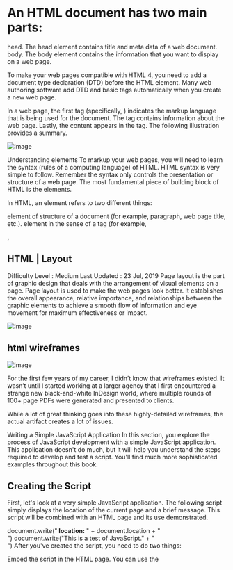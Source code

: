 # An HTML document has two main parts:

head. The head element contains title and meta data of a web document.
body. The body element contains the information that you want to display on a web page.

To make your web pages compatible with HTML 4, you need to add a document type declaration (DTD) before the HTML element. Many web authoring software add DTD and basic tags automatically when you create a new web page.

In a web page, the first tag (specifically, <html>) indicates the markup language that is being used for the document. The <head> tag contains information about the web page. Lastly, the content appears in the <body> tag. The following illustration provides a summary.

![image](https://letzcode.in/learn/html/Chapters/images/img1.png)

Understanding elements
To markup your web pages, you will need to learn the syntax (rules of a computing language) of HTML. HTML syntax is very simple to follow. Remember the syntax only controls the presentation or structure of a web page. The most fundamental piece of building block of HTML is the elements.

In HTML, an element refers to two different things:

element of structure of a document (for example, paragraph, web page title, etc.).
element in the sense of a tag (for example, <p>, <title>)
Because of the different meanings of the word "element", it can be confusing what the word "element" means in a particular context. The following discussion may help you to understand the differences in the meaning. When we talk about the element in the sense of element of structure of a document, we are referring to the structure of the document; for example, document's header information (head), title, body, etc. When, however, we use the word element to refer to a tag, we are talking about a specific HTML instruction that uses angled brackets like: <>. As the following table shows,

Examples of elements of structure of a document
head	body	p
Examples of elements as tags
<head>	<body>	<p>
an element becomes a tag when we use the angled brackets around it. To create a web page, we use tags. A tag instructs the browser what specific instruction to execute. Assume in your web page you want to emphasize some text as bold. To do this, HTML requires three pieces of information from you:

The <b>World Wide Web Consortium</b> (W3C) is a rule-making body for the Web.
Most elements in HTML have three parts: start tag, content, and end tag. The start tag is simply the element name surrounded by the angled brackets such as <b>, <body>, and <p>. The end tag is a element name surrounded by </ and > such as </b>, </body>, and </p>. In other words, an end tag simply has the forward slash (/) before the element name. So if you open (start) a tag with <i>, you will close (end) it with </i>.


## Understanding attributes

![image](https://s3.ap-south-1.amazonaws.com/s3.studytonight.com/tutorials/uploads/pictures/1589352735-1.png)

In HTML, elements (or tags) have attributes or properties. As an HTML writer, attributes allow you to add extra instruction to your tags. Because each tag has its own unique attributes, you have to learn which attribute(s) belongs which tag. (See the attributes reference table for details.) Any attribute cannot be just applied to any tag. Think of attributes as options. As such, options can only be applied to tags if the tags offer those options. If you incorrectly apply an option to a tag, the browser is likely to ignore that option.

An attribute has two parts: attribute name and attribute value. Because of these two-parts, they are also referred to as pairs. The attribute name identifies (or defines) what special instruction you want to add to a particular tag. The attribute value, on the other hand, indicates (usually predefined) option for that attribute. So if you are going to use an attribute, you will need to have value for that attribute. Let's go over the actual HTML.

The following shows the HTML code for the top paragraph:

<p align="right">This is my paragraph. Normally, text and other object on a web page are left-aligned. Because this paragraph has an extra instruction (align="right") to start this particular paragraph from the right, the paragraph is right-aligned.</p>
We stated earlier that an attribute adds an extra instruction to a tag. When does this extra instruction stop executing (or finish applying value of the attribute)? This is an important question because many times you will have nested tags and it may not be clear to you when the instruction will stop. The answer is that the instruction stops once the browser encounters the corresponding ending tag for the tag that contains the attribute. In our example, any text outside of this paragraph tag will be unaffected (specifically will not be right-aligned) because we apply the attribute to just one <p> tag.

## DOCTYPES
![image](https://www.seobility.net/en/wiki/images/a/a6/HTML-Doctype.png)

DOCTYPE must be used to tell a browser which version of HTML the page is using.
DOCTYPE can also help the browser to render a page correctly.

HTML5

<!DOCTYPE html>
HTML4

<!DOCTYPE html PUBLIC "-//W3C//DTD HTML 4.01 Transitional//EN" "http://www.w3.org/TR/html4/loose.dtd">
Transitional XHTML 1.0

<!DOCTYPE html PUBLIC "-//W3C//DTD XHTML 1.0 Transitional//EN" "http://www.w3.org/TR/xhtml1/DTD/xhtml1-transitional.dtd">
Strict XHTML 1.0

<!DOCTYPE html PUBLIC "-//W3C//DTD XHTML 1.0 Strict//EN" "http://www.w3.org/TR/xhtml1/DTD/xhtml1-strict.dtd">
XML Declaration

<?xml version="1.0" ?>
## Comment

    <!--Comment--> is used to add comments in the code.  

## Id & Class
attribute id is used to uniquely identify the element from other elemnts on the page. In additional, it can be styled differently than any other instance of the same element by CSS.
attribute class is used to identify several elements from other elements on the page.
    <!-- both have the properties of the class named importance -->
<p class="important">For a one-year period from November 2010, the Marugame Genichiro-Inokuma Museum of Contemporary Art (MIMOCA) will host a cycle of four Hiroshi Sugimoto exhibitions.</p>
<p>Each will showcase works by the artist thematically contextualized under the headings "Science," "Architecture," "History" and "Religion" so as to present a comprehensive panorama of the artist's oeuvre.</p>

<p class="important admittance">Hours: 10:00 – 18:00 (No admittance after 17:30)</p>

##  Grouping
<div> allows you to group a set of elements together in one block-level box.
<span> acts like an inline equivalent of the <div> and is used to contain a section of text, or to contain a number of inline elements.
## IFrames
<iframe> is used to cut a little window in your page and see another page on this window.
attributes scrolling is only supported in HTML4 and XHTML, for indicating whether the iframe should have scrollbars or not.
attributes frameborder is only supported in HMTL4 and XHTML, for indicating whether the frame should have a border or not.
attributes seamless is come in HTML5, for indicating that scrollbars is not desired in the iframe.
<iframe width="450" height="350" src="http://maps.google.co.uk/maps?q=moma+new+york&amp;output=embed">
</iframe>

![image](https://raw.githubusercontent.com/aleen42/PersonalWiki/docs/Programming/HTML/extra_markup/iframe.png)

## Information about the page
<meta> lives inside `<head> to contain information about the page.
attribute name is set as 'description' to contain the description of the page.
attribute name is set as 'keywords' to contain a list of keywords of the page.
attribute name is set as 'robots' to indicate whether search engines should add this page to their search results or not.
attribute httl-equiv is set as 'author' to define the author of the web page.
attribute httl-equiv is set as 'pragma' to prevent the browser from caching the page.
attribute httl-equiv is set as 'expires' to indicate when the page should expire and no longer be cached.
<head>
    <title>Information About Your Pages</title>
    <meta name="description" content="An Essay on Installation Art" />
    <meta name="keywords" content="installation, art, opinion" />
    <meta name="robots" content="nofollow" />
    <meta http-equiv="author" content="Jon Duckett" />
    <meta http-equiv="pragma" content="no-cache" />
    <meta http-equiv="expires" content="Fri, 04 Apr 2014 23:59:59 GMT" />
</head>

## HTML | Layout
Difficulty Level : Medium
Last Updated : 23 Jul, 2019
Page layout is the part of graphic design that deals with the arrangement of visual elements on a page. Page layout is used to make the web pages look better. It establishes the overall appearance, relative importance, and relationships between the graphic elements to achieve a smooth flow of information and eye movement for maximum effectiveness or impact.

![image](https://media.geeksforgeeks.org/wp-content/uploads/layout.png)

## html wireframes
![image](https://cronuts.digital/wp-content/uploads/2018/09/wireframe-CROnuts-1024x635.png)

For the first few years of my career, I didn’t know that wireframes existed. It wasn’t until I started working at a larger agency that I first encountered a strange new black-and-white InDesign world, where multiple rounds of 100+ page PDFs were generated and presented to clients.

While a lot of great thinking goes into these highly-detailed wireframes, the actual artifact creates a lot of issues.

Writing a Simple JavaScript Application
In this section, you explore the process of JavaScript development with a simple JavaScript application. This application doesn't do much, but it will help you understand the steps required to develop and test a script. You'll find much more sophisticated examples throughout this book.

## Creating the Script
First, let's look at a very simple JavaScript application. The following script simply displays the location of the current page and a brief message. This script will be combined with an HTML page and its use demonstrated.

document.write("<B> location: </B>" + document.location + "<br>")
document.write("This is a test of JavaScript." + "<br>")
After you've created the script, you need to do two things:

Embed the script in the HTML page. You can use the <SCRIPT> tag to do this, or use an event handler.
Test the script by viewing the document with Netscape.
Embedding the Script in an HTML Page
There are two ways to embed a JavaScript script in your HTML page. Each has its advantages and disadvantages. In a complex JavaScript application, you'll end up using both of these methods several times.

Using the <SCRIPT> tag
The simplest method of including a JavaScript script in an HTML page is to use the <SCRIPT> tag, as described earlier in this chapter. This tag is usually used as a container, and the script is included directly after it. Listing 1.3 adds the necessary opening and closing <SCRIPT> tags to the script:

## Listing 1.3. A simple example of the <SCRIPT> tag.
    <!-- <SCRIPT language=JAVASCRIPT>
    document.write("<B> location: </B>" + document.location + "<br>")
    document.write("This is a test of JavaScript." + "<br>")
    </SCRIPT> -->
Notice the strange syntax. The extra brackets and exclamation marks indicate a comment; the entire script is marked as a comment so that older browsers will not attempt to display it. JavaScript-aware browsers will execute it correctly.

If you use this method within the body of a Web page, the script will be executed immediately when the page loads, and the output of the script will be included at that point in the page. You can also use the <SCRIPT> tag within the header of a page to prevent it from executing immediately. This can be useful for subroutines that you will call later.

## Creating an Event Handler
An alternate approach is to use an event handler to perform a script when a certain event occurs. This is best used when you want to act on the press of a button or the entry of a field.

Rather than use the <SCRIPT> tag, an event handler is inserted as an attribute to an HTML tag. Tags that support event handlers include <LINK>, <IMG>, and the form element tags.

As a basic example of an event handler, here's a common use for JavaScript: creating a back button in a page that performs just like the browser's back button. You can easily accomplish this with an event handler, as in Listing 1.4.

Listing 1.4. A simple JavaScript event handler.
<INPUT TYPE="button" VALUE="Back!" onClick="history.go(-1); return true;">
This defines a button with an event handler. The event handler is defined as an attribute of the <INPUT> tag. The attribute name is the event name-in this case, onClick. This is an event that occurs when the user clicks the mouse on an object.

In this example, a button is used to send the user back to the previous page. You could also use this technique with an image, or a simple link to the word "back!".
Note
Because an event handler is inserted between double quotation marks, be sure to use single quotation marks to delimit any strings within the event handler.

## Viewing Your Script's Output
The main tool you'll use to view the script's output is a Web browser. Currently, you should use Netscape to view the output, but other browsers may support JavaScript in the future. There's nothing special you need to do to view a script's output-just load the Web page that contains the script. You can even test JavaScript on your local computer, without uploading anything to the Web server.

## Questions:

### Q1. Name an element which doesn't have a closing tag.
### Q2. What does HTML stand for?
### Q3. The content of the web (such as your pictures, text, links) will show up here. 
### Q4. Which of the following is the largest heading? 
### Q5. The following tag will show a bulleted list